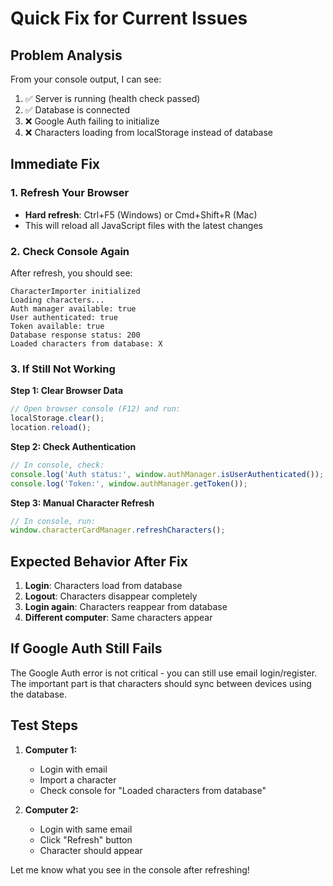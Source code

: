 # Quick Fix for Current Issues

## Problem Analysis
From your console output, I can see:
1. ✅ Server is running (health check passed)
2. ✅ Database is connected
3. ❌ Google Auth failing to initialize
4. ❌ Characters loading from localStorage instead of database

## Immediate Fix

### 1. Refresh Your Browser
- **Hard refresh**: Ctrl+F5 (Windows) or Cmd+Shift+R (Mac)
- This will reload all JavaScript files with the latest changes

### 2. Check Console Again
After refresh, you should see:
```
CharacterImporter initialized
Loading characters...
Auth manager available: true
User authenticated: true
Token available: true
Database response status: 200
Loaded characters from database: X
```

### 3. If Still Not Working

**Step 1: Clear Browser Data**
```javascript
// Open browser console (F12) and run:
localStorage.clear();
location.reload();
```

**Step 2: Check Authentication**
```javascript
// In console, check:
console.log('Auth status:', window.authManager.isUserAuthenticated());
console.log('Token:', window.authManager.getToken());
```

**Step 3: Manual Character Refresh**
```javascript
// In console, run:
window.characterCardManager.refreshCharacters();
```

## Expected Behavior After Fix

1. **Login**: Characters load from database
2. **Logout**: Characters disappear completely
3. **Login again**: Characters reappear from database
4. **Different computer**: Same characters appear

## If Google Auth Still Fails

The Google Auth error is not critical - you can still use email login/register. The important part is that characters should sync between devices using the database.

## Test Steps

1. **Computer 1:**
   - Login with email
   - Import a character
   - Check console for "Loaded characters from database"

2. **Computer 2:**
   - Login with same email
   - Click "Refresh" button
   - Character should appear

Let me know what you see in the console after refreshing!
